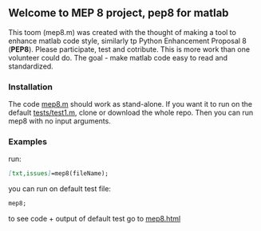 ## Welcome to MEP 8 project, pep8 for matlab
This toom (mep8.m) was created with the thought of making a tool to enhance matlab code style, similarly tp Python Enhancement Proposal 8 (**PEP8**).
Please participate, test and cotribute. This is more work than one volunteer could do. The goal - make matlab code easy to read and standardized.

### Installation
The code [mep8.m](https://github.com/yuval-harpaz/mep8/blob/master/mep8.m) should work as stand-alone. If you want it to run on the default [tests/test1.m](https://github.com/yuval-harpaz/mep8/blob/master/tests/test1.m), clone or download the whole repo. Then you can run mep8 with no input arguments.

### Examples
run:
```markdown
[txt,issues]=mep8(fileName);
```
you can run on default test file:
```markdown
mep8;
```
to see code + output of default test go to [mep8.html](https://yuval-harpaz.github.io/mep8/html/mep8.html)

